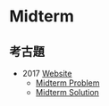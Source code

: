 # Midterm


## 考古題


- 2017 [Website](https://www.csie.ntu.edu.tw/~hsinmu/courses/dsa_17spring)
  - [Midterm Problem](https://www.csie.ntu.edu.tw/~hsinmu/courses/_media/dsa_17spring/midterm_v3.pdf)
  - [Midterm Solution](https://www.csie.ntu.edu.tw/~hsinmu/courses/_media/dsa_17spring/dsa_2017_midterm_sol.pdf)